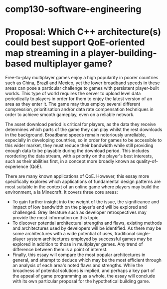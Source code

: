 # comp130-software-engineering

# Proposal: Which C++ architecture(s) could best support QoE-oriented map streaming in a player-building-based multiplayer game?
Free-to-play multiplayer games enjoy a high popularity in poorer countries such as China, Brazil and Mexico, yet the lower broadband speeds in these areas can pose a particular challenge to games with persistent player-built worlds. This type of world requires the server to upload level data periodically to players in order for them to enjoy the latest version of an area as they enter it. The game may thus employ several different compression, prioritisation and/or data rate compensation techniques in order to achieve smooth gameplay, even on a reliable network.  

The asset download period is critical for players, as the data they receive determines which parts of the game they can play whilst the rest downloads in the background. Broadband speeds remain notoriously unreliable, especially in developing countries, so in order for games to be accessible to this wider market, they must reduce their bandwidth while still providing enough data to be playable during the download period. This includes reordering the data stream, with a priority on the player's best interests, such as their abilities first, in a concept more broadly known as quality-of-experience (QoE).  

There are many known applications of QoE. However, this essay more specifically explores which applications of fundamental design patterns are most suitable in the context of an online game where players may build the environment, a la Minecraft. It covers three core areas:  

- To gain further insight into the weight of the issue, the significance and impact of low bandwidth on the player's end will be explored and challenged. Grey literature such as developer retrospectives may provide the most information on this topic.  
- To discover potential architectural strengths and flaws, existing methods and architectures used by developers will be identified. As there may be some architectures with a wide potential of uses, traditional single-player system architectures employed by successful games may be explored in addition to those in multiplayer games. Any trend of difference between them is a point of interest.  
- Finally, this essay will compare the most popular architectures in general, and attempt to deduce which may be the most efficient through an analysis of each area's noted flaws and strengths. While the broadness of potential solutions is implied, and perhaps a key part of the appeal of game programming as a whole, the essay will conclude with its own particular proposal for the hypothetical building game.  